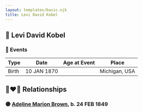 ```yaml
---
layout: templates/basic.njk
title: Levi David Kobel
---
```

## 🔵 Levi David Kobel

### 📆 Events

Type | Date | Age at Event | Place
------ | ------ | ------ | ------
Birth | 10 JAN 1870 |  | Michigan, USA

## 👩‍❤️‍👨 Relationships

### 🟣 [Adeline Marion Brown](/people/3/37233677), b. 24 FEB 1849
